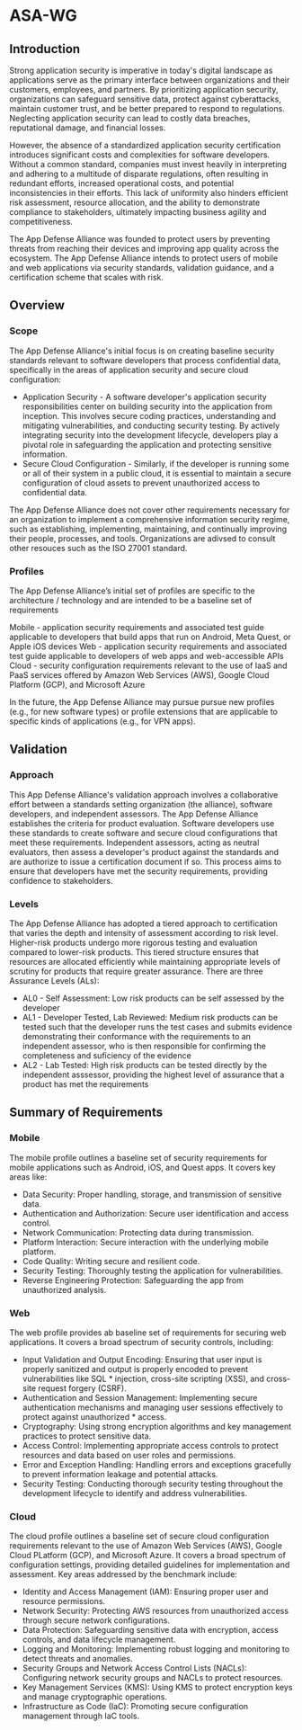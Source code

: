 # ASA-WG

## Introduction

Strong application security is imperative in today's digital landscape as applications serve as the primary interface between organizations and their customers, employees, and partners. By prioritizing application security, organizations can safeguard sensitive data, protect against cyberattacks, maintain customer trust, and be better prepared to respond to regulations. Neglecting application security can lead to costly data breaches, reputational damage, and financial losses.

However, the absence of a standardized application security certification introduces significant costs and complexities for software developers. Without a common standard, companies must invest heavily in interpreting and adhering to a multitude of disparate regulations, often resulting in redundant efforts, increased operational costs, and potential inconsistencies in their efforts. This lack of uniformity also hinders efficient risk assessment, resource allocation, and the ability to demonstrate compliance to stakeholders, ultimately impacting business agility and competitiveness.

The App Defense Alliance was founded to protect users by preventing threats from reaching their devices and improving app quality across the ecosystem. The App Defense Alliance intends to protect users of mobile and web applications via security standards, validation guidance, and a certification scheme that scales with risk.

## Overview
### Scope

The App Defense Alliance's initial focus is on creating baseline security standards relevant to software developers that process confidential data, specifically in the areas of application security and secure cloud configuration:
* Application Security - A software developer's application security responsibilities center on building security into the application from inception.  This involves secure coding practices, understanding and mitigating vulnerabilities, and conducting security testing. By actively integrating security into the development lifecycle, developers play a pivotal role in safeguarding the application and protecting sensitive information.
* Secure Cloud Configuration - Similarly, if the developer is running some or all of their system in a public cloud, it is essential to maintain a secure configuration of cloud assets to prevent unauthorized access to confidential data.

The App Defense Alliance does not cover other requirements necessary for an organization to implement a comprehensive information security regime, such as establishing, implementing, maintaining, and continually improving their people, processes, and tools. Organizations are adivsed to consult other resouces such as the ISO 27001 standard.

### Profiles

The App Defense Alliance’s initial set of profiles are specific to the architecture / technology and are intended to be a baseline set of requirements

Mobile - application security requirements and associated test guide applicable to developers that build apps that run on Android, Meta Quest, or Apple iOS devices
Web - application security requirements and associated test guide applicable to developers of web apps and web-accessible APIs
Cloud - security configuration requirements relevant to the use of IaaS and PaaS services offered by Amazon Web Services (AWS), Google Cloud Platform (GCP), and Microsoft Azure

In the future, the App Defense Alliance may pursue pursue new profiles (e.g., for new software types) or profile extensions that are applicable to specific kinds of applications (e.g., for VPN apps).

## Validation
### Approach

This App Defense Alliance's validation approach involves a collaborative effort between a standards setting organization (the alliance), software developers, and independent assessors. The App Defense Alliance establishes the criteria for product evaluation. Software developers use these standards to create software and secure cloud configurations that meet these requirements. Independent assessors, acting as neutral evaluators, then assess a developer's product against the standards and are authorize to issue a certification document if so. This process aims to ensure that developers have met the security requirements, providing confidence to stakeholders.
### Levels

The App Defense Alliance has adopted a tiered approach to certification that varies the depth and intensity of assessment according to risk level. Higher-risk products undergo more rigorous testing and evaluation compared to lower-risk products. This tiered structure ensures that resources are allocated efficiently while maintaining appropriate levels of scrutiny for products that require greater assurance. There are three Assurance Levels (ALs):

* AL0 - Self Assessment: Low risk products can be self assessed by the developer
* AL1 - Developer Tested, Lab Reviewed: Medium risk products can be tested such that the developer runs the test cases and submits evidence demonstrating their conformance with the requirements to an independent assessor, who is then responsible for confirming the completeness and suficiency of the evidence
* AL2 - Lab Tested: High risk products can be tested directly by the independent asssessor, providing the highest level of assurance that a product has met the requirements

## Summary of Requirements
### Mobile

The mobile profile outlines a baseline set of security requirements for mobile applications such as Android, iOS, and Quest apps. It covers key areas like:
* Data Security: Proper handling, storage, and transmission of sensitive data.
* Authentication and Authorization: Secure user identification and access control.
* Network Communication: Protecting data during transmission.
* Platform Interaction: Secure interaction with the underlying mobile platform.
* Code Quality: Writing secure and resilient code.
* Security Testing: Thoroughly testing the application for vulnerabilities.
* Reverse Engineering Protection: Safeguarding the app from unauthorized analysis.

### Web

The web profile provides ab baseline set of requirements for securing web applications. It covers a broad spectrum of security controls, including:
* Input Validation and Output Encoding: Ensuring that user input is properly sanitized and output is properly encoded to prevent vulnerabilities like SQL * injection, cross-site scripting (XSS), and cross-site request forgery (CSRF).
* Authentication and Session Management: Implementing secure authentication mechanisms and managing user sessions effectively to protect against unauthorized * access.
* Cryptography: Using strong encryption algorithms and key management practices to protect sensitive data.
* Access Control: Implementing appropriate access controls to protect resources and data based on user roles and permissions.
* Error and Exception Handling: Handling errors and exceptions gracefully to prevent information leakage and potential attacks.
* Security Testing: Conducting thorough security testing throughout the development lifecycle to identify and address vulnerabilities.

### Cloud

The cloud profile outlines a baseline set of secure cloud configuration requirements relevant to the use of Amazon Web Services (AWS), Google Cloud PLatform (GCP), and Microsoft Azure. It covers a broad spectrum of configuration settings, providing detailed guidelines for implementation and assessment.
Key areas addressed by the benchmark include:
* Identity and Access Management (IAM): Ensuring proper user and resource permissions.
* Network Security: Protecting AWS resources from unauthorized access through secure network configurations.
* Data Protection: Safeguarding sensitive data with encryption, access controls, and data lifecycle management.
* Logging and Monitoring: Implementing robust logging and monitoring to detect threats and anomalies.
* Security Groups and Network Access Control Lists (NACLs): Configuring network security groups and NACLs to protect resources.
* Key Management Services (KMS): Using KMS to protect encryption keys and manage cryptographic operations.
* Infrastructure as Code (IaC): Promoting secure configuration management through IaC tools.
